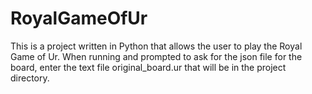 # RoyalGameOfUr
This is a project written in Python that allows the user to play the Royal Game of Ur.
When running and prompted to ask for the json file for the board, enter the text file original_board.ur that will be in the project directory.
